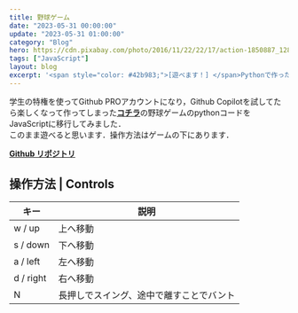 ```yaml
---
title: 野球ゲーム
date: "2023-05-31 00:00:00"
update: "2023-05-31 01:00:00"
category: "Blog"
hero: https://cdn.pixabay.com/photo/2016/11/22/22/17/action-1850887_1280.jpg
tags: ["JavaScript"]
layout: blog
excerpt: '<span style="color: #42b983;">[遊べます！] </span>Pythonで作った野球ゲームをJavaScriptに移植しました．'
---
```


学生の特権を使ってGithub PROアカウントになり，Github Copilotを試してたら楽しくなって作ってしまった<a href="https://github.com/Absolute-Value/BaseBallGame" target="_blank"><b>コチラ</b></a>の野球ゲームのpythonコードをJavaScriptに移行してみました．  
このまま遊べると思います．操作方法はゲームの下にあります．

<a href="https://github.com/Absolute-Value/BaseBallJS" target="_blank"><b>Github リポジトリ</b></a>

<head>
  <meta charset="utf-8">
    <style>
      #GameCanvas {
        margin: 1% 5%;
      }
    </style>
</head>

<script src="/blogs/js/GetScript.js"></script>

<div id="GameCanvas"></div>

## 操作方法 | Controls

| キー | 説明 |
| --- | --- |
| w / up | 上へ移動 |
| s / down | 下へ移動 |
| a / left | 左へ移動 |
| d / right | 右へ移動 |
| N | 長押しでスイング、途中で離すことでバント |